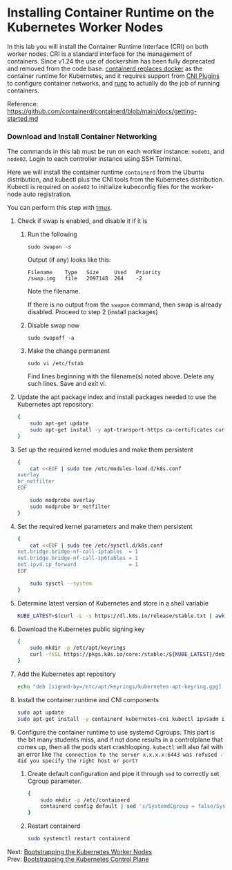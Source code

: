 # Installing Container Runtime on the Kubernetes Worker Nodes

In this lab you will install the Container Runtime Interface (CRI) on both worker nodes. CRI is a standard interface for the management of containers. Since v1.24 the use of dockershim has been fully deprecated and removed from the code base. [containerd replaces docker](https://kodekloud.com/blog/kubernetes-removed-docker-what-happens-now/) as the container runtime for Kubernetes, and it requires support from [CNI Plugins](https://github.com/containernetworking/plugins) to configure container networks, and [runc](https://github.com/opencontainers/runc) to actually do the job of running containers.

Reference: https://github.com/containerd/containerd/blob/main/docs/getting-started.md

### Download and Install Container Networking

The commands in this lab must be run on each worker instance: `node01`, and `node02`. Login to each controller instance using SSH Terminal.

Here we will install the container runtime `containerd` from the Ubuntu distribution, and kubectl plus the CNI tools from the Kubernetes distribution. Kubectl is required on `node02` to initialize kubeconfig files for the worker-node auto registration.

[//]: # (host:node01-node02)
[//]: # (command:/vagrant/files/swapoff.sh)

You can perform this step with [tmux](01-prerequisites.md#running-commands-in-parallel-with-tmux).

1. Check if swap is enabled, and disable it if it is

    1. Run the following

        ```
        sudo swapon -s
        ```

        Output (if any) looks like this:

        ```
        Filename    Type   Size     Used   Priority
        /swap.img   file   2097148	264    -2
        ```

        Note the filename.

        If there is no output from the `swapon` command, then swap is already disabled. Proceed to step 2 (install packages)

    1. Disable swap now

        ```
        sudo swapoff -a
        ```

    1. Make the change permanent

        ```
        sudo vi /etc/fstab
        ```

        Find lines beginning with the filename(s) noted above. Delete any such lines. Save and exit vi.


1. Update the apt package index and install packages needed to use the Kubernetes apt repository:
    ```bash
    {
        sudo apt-get update
        sudo apt-get install -y apt-transport-https ca-certificates curl
    }
    ```

1. Set up the required kernel modules and make them persistent
    ```bash
    {
        cat <<EOF | sudo tee /etc/modules-load.d/k8s.conf
    overlay
    br_netfilter
    EOF

        sudo modprobe overlay
        sudo modprobe br_netfilter
    }
    ```

1.  Set the required kernel parameters and make them persistent
    ```bash
    {
        cat <<EOF | sudo tee /etc/sysctl.d/k8s.conf
    net.bridge.bridge-nf-call-iptables  = 1
    net.bridge.bridge-nf-call-ip6tables = 1
    net.ipv4.ip_forward                 = 1
    EOF

        sudo sysctl --system
    }
    ```

1.  Determine latest version of Kubernetes and store in a shell variable

    ```bash
    KUBE_LATEST=$(curl -L -s https://dl.k8s.io/release/stable.txt | awk 'BEGIN { FS="." } { printf "%s.%s", $1, $2 }')
    ```

1. Download the Kubernetes public signing key
    ```bash
    {
        sudo mkdir -p /etc/apt/keyrings
        curl -fsSL https://pkgs.k8s.io/core:/stable:/${KUBE_LATEST}/deb/Release.key | sudo gpg --dearmor -o /etc/apt/keyrings/kubernetes-apt-keyring.gpg
    }
    ```

1. Add the Kubernetes apt repository
    ```bash
    echo "deb [signed-by=/etc/apt/keyrings/kubernetes-apt-keyring.gpg] https://pkgs.k8s.io/core:/stable:/${KUBE_LATEST}/deb/ /" | sudo tee /etc/apt/sources.list.d/kubernetes.list
    ```

1. Install the container runtime and CNI components
    ```bash
    sudo apt update
    sudo apt-get install -y containerd kubernetes-cni kubectl ipvsadm ipset
    ```

1.  Configure the container runtime to use systemd Cgroups. This part is the bit many students miss, and if not done results in a controlplane that comes up, then all the pods start crashlooping. `kubectl` will also fail with an error like `The connection to the server x.x.x.x:6443 was refused - did you specify the right host or port?`

    1. Create default configuration and pipe it through `sed` to correctly set Cgroup parameter.

        ```bash
        {
            sudo mkdir -p /etc/containerd
            containerd config default | sed 's/SystemdCgroup = false/SystemdCgroup = true/' | sudo tee /etc/containerd/config.toml
        }
        ```

    1.  Restart containerd

        ```bash
        sudo systemctl restart containerd
        ```


Next: [Bootstrapping the Kubernetes Worker Nodes](./10-bootstrapping-kubernetes-workers.md)</br>
Prev: [Bootstrapping the Kubernetes Control Plane](./08-bootstrapping-kubernetes-controllers.md)
